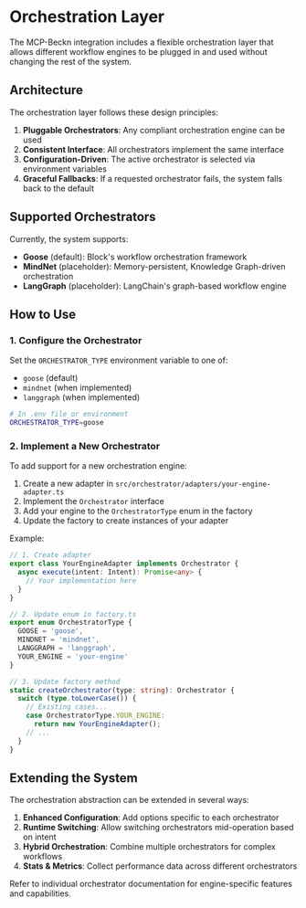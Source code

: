# Orchestration Layer

The MCP-Beckn integration includes a flexible orchestration layer that allows different workflow engines to be plugged in and used without changing the rest of the system.

## Architecture

The orchestration layer follows these design principles:

1. **Pluggable Orchestrators**: Any compliant orchestration engine can be used
2. **Consistent Interface**: All orchestrators implement the same interface
3. **Configuration-Driven**: The active orchestrator is selected via environment variables
4. **Graceful Fallbacks**: If a requested orchestrator fails, the system falls back to the default

## Supported Orchestrators

Currently, the system supports:

- **Goose** (default): Block's workflow orchestration framework
- **MindNet** (placeholder): Memory-persistent, Knowledge Graph-driven orchestration
- **LangGraph** (placeholder): LangChain's graph-based workflow engine

## How to Use

### 1. Configure the Orchestrator

Set the `ORCHESTRATOR_TYPE` environment variable to one of:
- `goose` (default)
- `mindnet` (when implemented)
- `langgraph` (when implemented)

```bash
# In .env file or environment
ORCHESTRATOR_TYPE=goose
```

### 2. Implement a New Orchestrator

To add support for a new orchestration engine:

1. Create a new adapter in `src/orchestrator/adapters/your-engine-adapter.ts`
2. Implement the `Orchestrator` interface
3. Add your engine to the `OrchestratorType` enum in the factory
4. Update the factory to create instances of your adapter

Example:

```typescript
// 1. Create adapter
export class YourEngineAdapter implements Orchestrator {
  async execute(intent: Intent): Promise<any> {
    // Your implementation here
  }
}

// 2. Update enum in factory.ts
export enum OrchestratorType {
  GOOSE = 'goose',
  MINDNET = 'mindnet',
  LANGGRAPH = 'langgraph',
  YOUR_ENGINE = 'your-engine'
}

// 3. Update factory method
static createOrchestrator(type: string): Orchestrator {
  switch (type.toLowerCase()) {
    // Existing cases...
    case OrchestratorType.YOUR_ENGINE:
      return new YourEngineAdapter();
    // ...
  }
}
```

## Extending the System

The orchestration abstraction can be extended in several ways:

1. **Enhanced Configuration**: Add options specific to each orchestrator
2. **Runtime Switching**: Allow switching orchestrators mid-operation based on intent
3. **Hybrid Orchestration**: Combine multiple orchestrators for complex workflows
4. **Stats & Metrics**: Collect performance data across different orchestrators

Refer to individual orchestrator documentation for engine-specific features and capabilities.
